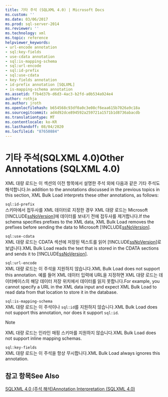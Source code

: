 ```yaml
---
title: 기타 주석 (SQLXML 4.0) | Microsoft Docs
ms.custom: ''
ms.date: 03/06/2017
ms.prod: sql-server-2014
ms.reviewer: ''
ms.technology: xml
ms.topic: reference
helpviewer_keywords:
- url-encode annotation
- sql:key-fields
- use-cdata annotation
- sql:is-mapping-schema
- sql:url-encode
- sql:id-prefix
- sql:use-cdata
- key-fields annotation
- id-prefix annotation [SQLXML]
- is-mapping-schema annotation
ms.assetid: f7b4d37b-d6d3-4ac3-b2fd-a0b534a924e4
author: rothja
ms.author: jroth
ms.openlocfilehash: b654568c93df0a0c3e08cf6eaa615b7026a9c18a
ms.sourcegitcommit: ad4d92dce894592a259721a1571b1d8736abacdb
ms.translationtype: MT
ms.contentlocale: ko-KR
ms.lasthandoff: 08/04/2020
ms.locfileid: "87650884"
---
```

# <a name="other-annotations-sqlxml-40"></a><span data-ttu-id="96225-102">기타 주석(SQLXML 4.0)</span><span class="sxs-lookup"><span data-stu-id="96225-102">Other Annotations (SQLXML 4.0)</span></span>
  <span data-ttu-id="96225-103">XML 대량 로드는 이 섹션의 이전 항목에서 설명한 주석 외에 다음과 같은 기타 주석도 해석합니다.</span><span class="sxs-lookup"><span data-stu-id="96225-103">In addition to the annotations discussed in the previous topics in this section, XML Bulk Load interprets these other annotations, as follows:</span></span>  
  
 `sql:id-prefix`  
 <span data-ttu-id="96225-104">스키마에서 접두사를 XML 데이터로 지정한 경우 XML 대량 로드는 Microsoft [!INCLUDE[ssNoVersion](../../../includes/ssnoversion-md.md)]에 데이터를 보내기 전에 접두사를 제거합니다.</span><span class="sxs-lookup"><span data-stu-id="96225-104">If the schema specifies prefixes to the XML data, XML Bulk Load removes the prefixes before sending the data to Microsoft [!INCLUDE[ssNoVersion](../../../includes/ssnoversion-md.md)].</span></span>  
  
 `sql:use-cdata`  
 <span data-ttu-id="96225-105">XML 대량 로드는 CDATA 섹션에 저장된 텍스트를 읽어 [!INCLUDE[ssNoVersion](../../../includes/ssnoversion-md.md)]로 보냅니다.</span><span class="sxs-lookup"><span data-stu-id="96225-105">XML Bulk Load reads the text that is stored in the CDATA sections and sends it to [!INCLUDE[ssNoVersion](../../../includes/ssnoversion-md.md)].</span></span>  
  
 `sql:url-encode`  
 <span data-ttu-id="96225-106">XML 대량 로드는 이 주석을 지원하지 않습니다.</span><span class="sxs-lookup"><span data-stu-id="96225-106">XML Bulk Load does not support this annotation.</span></span> <span data-ttu-id="96225-107">예를 들어 XML 데이터 입력에 URL을 지정하면 XML 대량 로드는 데이터베이스의 해당 데이터 저장 위치에서 데이터를 읽지 못합니다.</span><span class="sxs-lookup"><span data-stu-id="96225-107">For example, you cannot specify a URL in the XML data input and expect XML Bulk Load to read data from that location to store it in the database.</span></span>  
  
 `sql:is-mapping-schema`  
 <span data-ttu-id="96225-108">XML 대량 로드는 이 주석이나 `sql:id`를 지원하지 않습니다.</span><span class="sxs-lookup"><span data-stu-id="96225-108">XML Bulk Load does not support this annotation, nor does it support `sql:id`.</span></span>  
  
> [!NOTE]  
>  <span data-ttu-id="96225-109">XML 대량 로드는 인라인 매핑 스키마를 지원하지 않습니다.</span><span class="sxs-lookup"><span data-stu-id="96225-109">XML Bulk Load does not support inline mapping schemas.</span></span>  
  
 `sql:key-fields`  
 <span data-ttu-id="96225-110">XML 대량 로드는 이 주석을 항상 무시합니다.</span><span class="sxs-lookup"><span data-stu-id="96225-110">XML Bulk Load always ignores this annotation.</span></span>  
  
## <a name="see-also"></a><span data-ttu-id="96225-111">참고 항목</span><span class="sxs-lookup"><span data-stu-id="96225-111">See Also</span></span>  
 [<span data-ttu-id="96225-112">SQLXML 4.0 &#40;주석 해석&#41;</span><span class="sxs-lookup"><span data-stu-id="96225-112">Annotation Interpretation &#40;SQLXML 4.0&#41;</span></span>](annotation-interpretation-sqlxml-4-0.md)  
  
  

